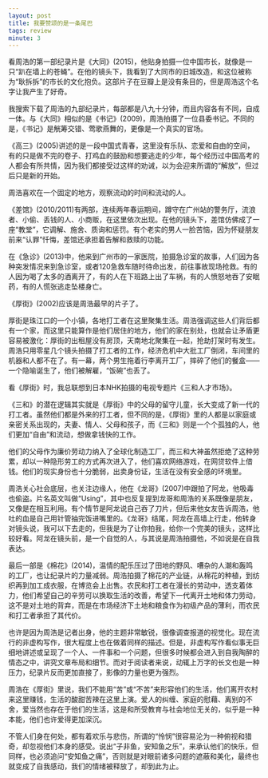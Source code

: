 ```yaml
---
layout: post
title: 我要赞颂的是一条尾巴
tags: review
minute: 3
---
```


看周浩的第一部纪录片是《大同》(2015)，他贴身拍摄一位中国市长，就像是一只“趴在墙上的苍蝇”。在他的镜头下，我看到了大同市的旧城改造，和这位被称为“耿拆拆”的市长的文化抱负。这部片子在豆瓣上是没有条目的，但是周浩这个名字让我产生了好奇。

我搜索下载了周浩的九部纪录片，每部都是八九十分钟，而且内容各有不同，自成一体。与《大同》相似的是《书记》(2009)，周浩拍摄了一位县委书记。不同的是，《书记》是觥筹交错、莺歌燕舞的，更像是一个真实的官场。

《高三》(2005)讲述的是一段中国式青春，这里没有乐队、恋爱和自由的空间，有的只是做不完的卷子、打鸡血的鼓励和想要逃走的少年，每个经历过中国高考的人都会有所共情，因为我们都接受过这样的劝诫，以为会迎来所谓的“解放”，但过后只是新的开始。

周浩喜欢在一个固定的地方，观察流动的时间和流动的人。

《差馆》(2010/2011)有两部，连续两年春运期间，蹲守在广州站的警务厅，流浪者、小偷、丢钱的人、小商贩，在这里依次出现。在他的镜头下，差馆仿佛成了一座“教堂”，它调解、施舍、质询和惩罚。有个老实的男人一脸苦恼，因为怀疑朋友前来“认罪”忏悔，差馆还承担着告解和救赎的功能。

在《急诊》(2013)中，他来到广州市的一家医院，拍摄急诊室的故事，人们因为各种突发情况来到急诊室，或者120急救车随时待命出发，前往事故现场抢救。有的人因为喝了太多的酒离开了，有的人在下班路上出了车祸，有的人愤怒地吞了安眠药，有的人慌张逃走坠楼身亡。

《厚街》(2002)应该是周浩最早的片子了。

厚街是珠江口的一个小镇，各地打工者在这里聚集生活。周浩强调这些人们背后都有一个家，而这里只能算作是他们居住的地方，他们的家在别处，也就会让矛盾更容易被激化：厚街的出租屋没有房顶，天南地北聚集在一起，抢劫打架时有发生。周浩只用零星几个镜头拍摄了打工者的工作，经济危机中大批工厂倒闭，车间里的机器和人都不在了。有一幕，两个男生拖着行李离开工厂，摔碎了他们的餐盒——一个隐喻诞生了，他们被解雇，“饭碗”也丢了。

看《厚街》时，我总联想到日本NHK拍摄的电视专题片《三和人才市场》。

《三和》的潜在逻辑其实就是《厚街》中的父母的留守儿童，长大变成了新一代的打工者。虽然他们都是外来的打工者，但不同的是，《厚街》里的人都是以家庭或亲密关系出现的，夫妻、情人、父母和孩子，而《三和》则是一个个孤独的人，他们更加“自由”和流动，想做拿钱快的工作。

他们的父母作为廉价劳动力纳入了全球化制造工厂，而三和大神虽然拒绝了这种劳累，却以一种隐形劳工的方式再次进入了，他们喜欢网络游戏，在网贷软件上借钱。他们的现实身份也十分脆弱，出卖身份证，生活在没有安全感的环境里。

周浩关心社会底层，也关注边缘人，他在《龙哥》(2007)中跟拍了阿龙，他吸毒也偷盗。片名英文叫做“Using”，其中也反复提到龙哥和周浩的关系既像是朋友，又像是在相互利用。有个情节是阿龙说自己吞了刀片，但后来他女友告诉周浩，他吐的血是自己用针管抽完饭进嘴里的。《龙哥》结尾，阿龙在高墙上行走，他转身对镜头说，我可以下去走的，但我是为了让你拍我，给你一个完美的镜头，这样比较好看。阿龙在镜头前，是一个自觉的人，与其说是周浩拍摄他，不如说是在自我表达。

最后一部是《棉花》(2014)，温情的配乐压过了田地的野风、嘈杂的人潮和轰鸣的工厂，也让纪录片的力量减弱。周浩拍摄了棉花的产业链，从棉花的种植，到纺织再到加工成衣服，在博览会上出售。农民和打工者在漫长的劳动中，透支着体力，他们希望自己的辛劳可以换取生活的改善，希望下一代离开土地和体力劳动，这不是对土地的背弃，而是在市场经济下土地和粮食作为初级产品的薄利，而农民和打工者承担了其代价。

也许是因为周浩是记者出身，他的主题非常敏锐，很像调查报道的视觉化。现在流行的非虚构写作，很大程度上也在做着同样的描述。但是，非虚构写作看似事无巨细地讲述或呈现了一个人、一件事和一个问题，但很多时候都会进入到自我陶醉的情态之中，讲究文章布局和细节。而对于阅读者来说，动辄上万字的长文也是一种压力，纪录片反而更加直接了，影像的力量也更为强烈。

周浩在《厚街》里说，我们不能用“苦”或“不苦”来形容他们的生活，他们离开农村来这里赚钱，生活的酸甜苦辣在这里上演。爱人的纠缠、家庭的慰藉、离别的不舍，爱当然也存在于他们的生活，这是和所受教育与社会地位无关的，似乎是一种本能，他们也许爱得更加深沉。

不管人们身在何处，都有着欢乐与悲伤，所谓的“怜悯”很容易沦为一种俯视和猎奇，却忽视他们本身的感受。说出“子非鱼，安知鱼之乐”，来承认他们的快乐，但同样，也必须追问“安知鱼之痛”，否则就是对眼前诸多问题的遮蔽和美化，最终也就变成了自我感动，我们的情绪被释放了，却到此为止。
